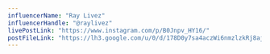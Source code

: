 ```yaml
---
influencerName: "Ray Livez"
influencerHandle: "@raylivez"
livePostLink: "https://www.instagram.com/p/B0Jnpv_HY16/"
postFileLink: "https://lh3.google.com/u/0/d/178D0y7sa4aczWi6nmzlzkRj8ajf_fq7O"
---
```

